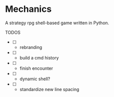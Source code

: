 # Mechanics

A strategy rpg shell-based game written in Python.

TODOS
- [ ] - rebranding
- [ ] - build a cmd history 
- [ ] - finish encounter
- [ ] - dynamic shell?
- [ ] - standardize new line spacing